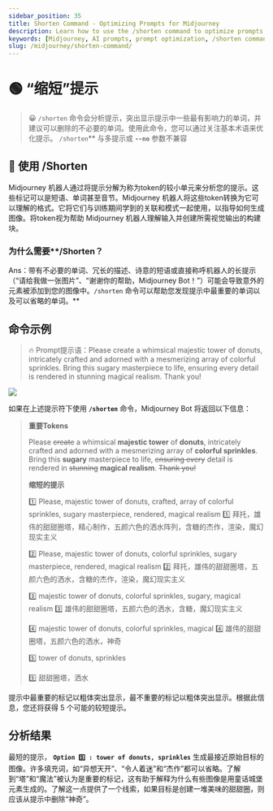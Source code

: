 ```yaml
---
sidebar_position: 35
title: Shorten Command - Optimizing Prompts for Midjourney
description: Learn how to use the /shorten command to optimize prompts for better results in Midjourney.
keywords: [Midjourney, AI prompts, prompt optimization, /shorten command, token analysis]
slug: /midjourney/shorten-command/
---
```

# 🟢 “缩短”提示

> 😀 `/shorten` 命令会分析提示，突出显示提示中一些最有影响力的单词，并建议可以删除的不必要的单词。使用此命令，您可以通过关注基本术语来优化提示。
> `/shorten`** 与多提示或 **`--no`** 参数不兼容

## 📝 **使用 /Shorten**

Midjourney 机器人通过将提示分解为称为token的较小单元来分析您的提示。这些标记可以是短语、单词甚至音节。Midjourney 机器人将这些token转换为它可以理解的格式。它将它们与训练期间学到的关联和模式一起使用，以指导如何生成图像。将token视为帮助 Midjourney 机器人理解输入并创建所需视觉输出的构建块。

### 为什么需要**/Shorten？

Ans：带有不必要的单词、冗长的描述、诗意的短语或直接称呼机器人的长提示（“请给我做一张图片”、“谢谢你的帮助，Midjourney Bot！”）可能会导致意外的元素被添加到您的图像中。`/shorten` 命令可以帮助您发现提示中最重要的单词以及可以省略的单词。**

## **命令示例**

> 🔥 Prompt提示语：Please create a whimsical majestic tower of donuts, intricately crafted and adorned with a mesmerizing array of colorful sprinkles. Bring this sugary masterpiece to life, ensuring every detail is rendered in stunning magical realism. Thank you!

![](https://cdn.jsdelivr.net/gh/donttal/imgbed/img/b3c1229630dd5b0b58a8fce90b189404.jpg)

如果在上述提示符下使用 **`/shorten`** 命令，Midjourney Bot 将返回以下信息：

> **重要Tokens**
> 
> 
> Please ~~create~~ a whimsical **majestic tower** of **donuts**, intricately crafted and adorned with a mesmerizing array of **colorful sprinkles**. Bring this **sugary** masterpiece to life, ~~ensuring every~~ detail is rendered in ~~stunning~~ **magical realism**. ~~Thank you!~~
> 
> **缩短的提示**
> 
> 1️⃣ Please, majestic tower of donuts, crafted, array of colorful sprinkles, sugary masterpiece, rendered, magical realism
> 1️⃣ 拜托，雄伟的甜甜圈塔，精心制作，五颜六色的洒水阵列，含糖的杰作，渲染，魔幻现实主义
> 
> 2️⃣ Please, majestic tower of donuts, colorful sprinkles, sugary masterpiece, rendered, magical realism
> 2️⃣ 拜托，雄伟的甜甜圈塔，五颜六色的洒水，含糖的杰作，渲染，魔幻现实主义
> 
> 3️⃣ majestic tower of donuts, colorful sprinkles, sugary, magical realism
> 3️⃣ 雄伟的甜甜圈塔，五颜六色的洒水，含糖，魔幻现实主义
> 
> 4️⃣ majestic tower of donuts, colorful sprinkles, magical
> 4️⃣ 雄伟的甜甜圈塔，五颜六色的洒水，神奇
> 
> 5️⃣ tower of donuts, sprinkles
> 
> 5️⃣ 甜甜圈塔，洒水
> 

提示中最重要的标记以粗体突出显示，最不重要的标记以粗体突出显示。根据此信息，您还将获得 5 个可能的较短提示。

## **分析结果**

最短的提示， **`Option 5️⃣ : tower of donuts, sprinkles`** 生成最接近原始目标的图像。许多填充词，如“异想天开”、“令人着迷”和“杰作”都可以省略。了解到“塔”和“魔法”被认为是重要的标记，这有助于解释为什么有些图像是用童话城堡元素生成的。了解这一点提供了一个线索，如果目标是创建一堆美味的甜甜圈，则应该从提示中删除“神奇”。